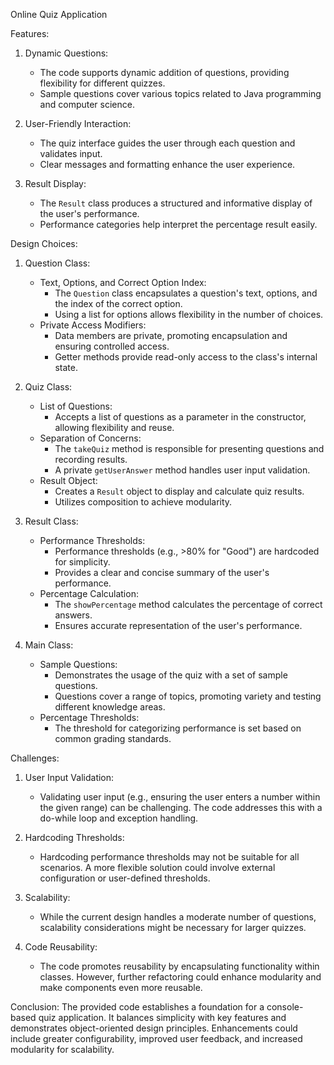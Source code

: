 Online Quiz Application

Features:

1. Dynamic Questions:
   - The code supports dynamic addition of questions, providing flexibility for different quizzes.
   - Sample questions cover various topics related to Java programming and computer science.

2. User-Friendly Interaction:
   - The quiz interface guides the user through each question and validates input.
   - Clear messages and formatting enhance the user experience.

3. Result Display:
   - The `Result` class produces a structured and informative display of the user's performance.
   - Performance categories help interpret the percentage result easily.

Design Choices:

1. Question Class:
   - Text, Options, and Correct Option Index:
     - The `Question` class encapsulates a question's text, options, and the index of the correct option.
     - Using a list for options allows flexibility in the number of choices.
   - Private Access Modifiers:
     - Data members are private, promoting encapsulation and ensuring controlled access.
     - Getter methods provide read-only access to the class's internal state.

2. Quiz Class:
   - List of Questions:
     - Accepts a list of questions as a parameter in the constructor, allowing flexibility and reuse.
   - Separation of Concerns:
     - The `takeQuiz` method is responsible for presenting questions and recording results.
     - A private `getUserAnswer` method handles user input validation.
   - Result Object:
     - Creates a `Result` object to display and calculate quiz results.
     - Utilizes composition to achieve modularity.

3. Result Class:
   - Performance Thresholds:
     - Performance thresholds (e.g., >80% for "Good") are hardcoded for simplicity.
     - Provides a clear and concise summary of the user's performance.
   - Percentage Calculation:
     - The `showPercentage` method calculates the percentage of correct answers.
     - Ensures accurate representation of the user's performance.


4. Main Class:
   - Sample Questions:
     - Demonstrates the usage of the quiz with a set of sample questions.
     - Questions cover a range of topics, promoting variety and testing different knowledge areas.
   - Percentage Thresholds:
     - The threshold for categorizing performance is set based on common grading standards.

Challenges:

1. User Input Validation:
   - Validating user input (e.g., ensuring the user enters a number within the given range) can be challenging. The code addresses this with a do-while loop and exception handling.

2. Hardcoding Thresholds:
   - Hardcoding performance thresholds may not be suitable for all scenarios. A more flexible solution could involve external configuration or user-defined thresholds.

3. Scalability:
   - While the current design handles a moderate number of questions, scalability considerations might be necessary for larger quizzes.

4. Code Reusability:
   - The code promotes reusability by encapsulating functionality within classes. However, further refactoring could enhance modularity and make components even more reusable.

Conclusion:
The provided code establishes a foundation for a console-based quiz application. It balances simplicity with key features and demonstrates object-oriented design principles. Enhancements could include greater configurability, improved user feedback, and increased modularity for scalability.







